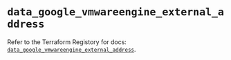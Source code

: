 # `data_google_vmwareengine_external_address`

Refer to the Terraform Registory for docs: [`data_google_vmwareengine_external_address`](https://registry.terraform.io/providers/hashicorp/google-beta/5.26.0/docs/data-sources/google_vmwareengine_external_address).
